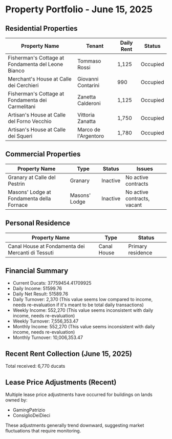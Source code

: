 # Property Portfolio - June 15, 2025

## Residential Properties

| Property Name | Tenant | Daily Rent | Status |
|---------------|--------|------------|--------|
| Fisherman's Cottage at Fondamenta del Leone Bianco | Tommaso Rossi | 1,125 | Occupied |
| Merchant's House at Calle dei Cerchieri | Giovanni Contarini | 990 | Occupied |
| Fisherman's Cottage at Fondamenta dei Carmelitani | Zanetta Calderoni | 1,125 | Occupied |
| Artisan's House at Calle del Forno Vecchio | Vittoria Zanatta | 1,750 | Occupied |
| Artisan's House at Calle dei Squeri | Marco de l'Argentoro | 1,780 | Occupied |

## Commercial Properties

| Property Name | Type | Status | Issues |
|---------------|--------------|--------|--------|
| Granary at Calle del Pestrin | Granary | Inactive | No active contracts |
| Masons' Lodge at Fondamenta della Fornace | Masons' Lodge | Inactive | No active contracts, vacant |

## Personal Residence

| Property Name | Type | Status |
|---------------|------|--------|
| Canal House at Fondamenta dei Mercanti di Tessuti | Canal House | Primary residence |

## Financial Summary

- Current Ducats: 37759454.41709925
- Daily Income: 51599.76
- Daily Net Result: 51589.76
- Daily Turnover: 2,370 (This value seems low compared to income, needs re-evaluation if it's meant to be total daily transactions)
- Weekly Income: 552,270 (This value seems inconsistent with daily income, needs re-evaluation)
- Weekly Turnover: 7,556,353.47
- Monthly Income: 552,270 (This value seems inconsistent with daily income, needs re-evaluation)
- Monthly Turnover: 10,006,353.47

## Recent Rent Collection (June 15, 2025)

Total received: 6,770 ducats

## Lease Price Adjustments (Recent)

Multiple lease price adjustments have occurred for buildings on lands owned by:
- GamingPatrizio
- ConsiglioDeiDieci

These adjustments generally trend downward, suggesting market fluctuations that require monitoring.
